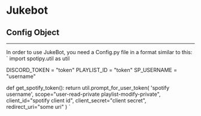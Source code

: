 # Jukebot

## Config Object
- - -
In order to use JukeBot, you need a Config.py file in a format similar to this:
`
import spotipy.util as util

DISCORD_TOKEN = "token"
PLAYLIST_ID = "token"
SP_USERNAME = "username"

def get_spotify_token():
    return util.prompt_for_user_token(
        'spotify username',
        scope="user-read-private playlist-modify-private",
        client_id="spotify client id",
        client_secret="client secret",
        redirect_uri="some uri"
    )
`
